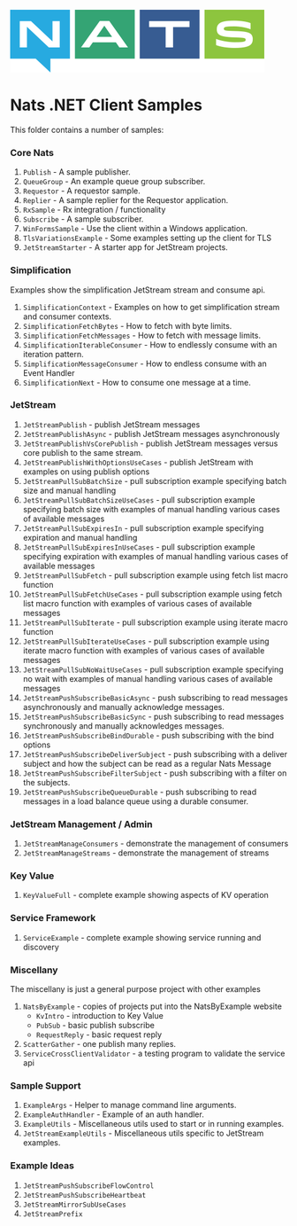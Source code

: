 ﻿![NATS](https://raw.githubusercontent.com/nats-io/nats.net.v1/main/documentation/large-logo.png)

# Nats .NET Client Samples

This folder contains a number of samples:

### Core Nats

1. `Publish` - A sample publisher.
1. `QueueGroup` - An example queue group subscriber.
1. `Requestor` - A requestor sample.
1. `Replier` - A sample replier for the Requestor application.
1. `RxSample` - Rx integration / functionality
1. `Subscribe` - A sample subscriber.
1. `WinFormsSample` - Use the client within a Windows application.
1. `TlsVariationsExample` - Some examples setting up the client for TLS
1. `JetStreamStarter` - A starter app for JetStream projects. 

### Simplification

Examples show the simplification JetStream stream and consume api.

1. `SimplificationContext` - Examples on how to get simplification stream and consumer contexts. 
1. `SimplificationFetchBytes` - How to fetch with byte limits.
1. `SimplificationFetchMessages` - How to fetch with message limits.
1. `SimplificationIterableConsumer` - How to endlessly consume with an iteration pattern.
1. `SimplificationMessageConsumer` - How to endless consume with an Event Handler
1. `SimplificationNext` - How to consume one message at a time.

### JetStream

1. `JetStreamPublish` - publish JetStream messages
1. `JetStreamPublishAsync` - publish JetStream messages asynchronously
1. `JetStreamPublishVsCorePublish` - publish JetStream messages versus core publish to the same stream.
1. `JetStreamPublishWithOptionsUseCases` - publish JetStream with examples on using publish options
1. `JetStreamPullSubBatchSize` - pull subscription example specifying batch size and manual handling
1. `JetStreamPullSubBatchSizeUseCases` - pull subscription example specifying batch size with examples of manual handling various cases of available messages
1. `JetStreamPullSubExpiresIn` - pull subscription example specifying expiration and manual handling
1. `JetStreamPullSubExpiresInUseCases` - pull subscription example specifying expiration with examples of manual handling various cases of available messages
1. `JetStreamPullSubFetch` - pull subscription example using fetch list macro function
1. `JetStreamPullSubFetchUseCases` - pull subscription example using fetch list macro function with examples of various cases of available messages
1. `JetStreamPullSubIterate` - pull subscription example using iterate macro function
1. `JetStreamPullSubIterateUseCases` - pull subscription example using iterate macro function with examples of various cases of available messages
1. `JetStreamPullSubNoWaitUseCases` - pull subscription example specifying no wait with examples of manual handling various cases of available messages
1. `JetStreamPushSubscribeBasicAsync` - push subscribing to read messages asynchronously and manually acknowledge messages.
1. `JetStreamPushSubscribeBasicSync` - push subscribing to read messages synchronously and manually acknowledges messages.
1. `JetStreamPushSubscribeBindDurable` - push subscribing with the bind options
1. `JetStreamPushSubscribeDeliverSubject` - push subscribing with a deliver subject and how the subject can be read as a regular Nats Message
1. `JetStreamPushSubscribeFilterSubject` - push subscribing with a filter on the subjects.
1. `JetStreamPushSubscribeQueueDurable` - push subscribing to read messages in a load balance queue using a durable consumer.

### JetStream Management / Admin
1. `JetStreamManageConsumers` - demonstrate the management of consumers
1. `JetStreamManageStreams` - demonstrate the management of streams

### Key Value
1. `KeyValueFull` -  complete example showing aspects of KV operation

### Service Framework
1. `ServiceExample` - complete example showing service running and discovery

### Miscellany

The miscellany is just a general purpose project with other examples

1. `NatsByExample` - copies of projects put into the NatsByExample website
   * `KvIntro` - introduction to Key Value
   * `PubSub` - basic publish subscribe
   * `RequestReply` - basic request reply
1. `ScatterGather` - one publish many replies.
1. `ServiceCrossClientValidator` - a testing program to validate the service api 

### Sample Support
1. `ExampleArgs` - Helper to manage command line arguments.
1. `ExampleAuthHandler` - Example of an auth handler.
1. `ExampleUtils` - Miscellaneous utils used to start or in running examples.
1. `JetStreamExampleUtils` - Miscellaneous utils specific to JetStream examples.

### Example Ideas
1. `JetStreamPushSubscribeFlowControl`
1. `JetStreamPushSubscribeHeartbeat`
1. `JetStreamMirrorSubUseCases`
1. `JetStreamPrefix`

